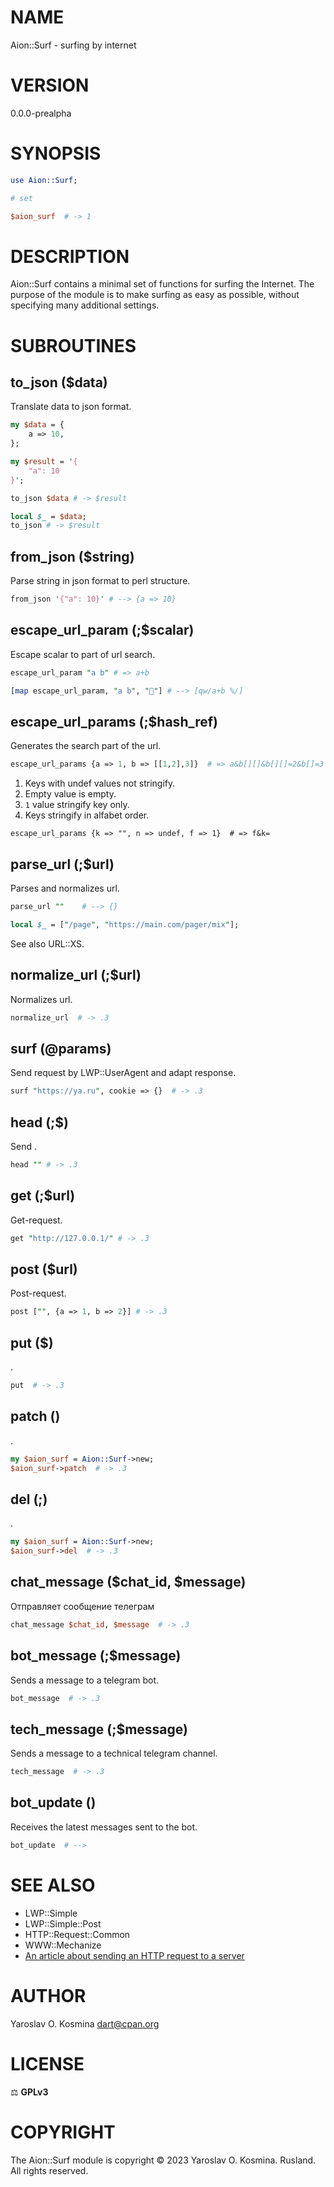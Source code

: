 # NAME

Aion::Surf - surfing by internet

# VERSION

0.0.0-prealpha

# SYNOPSIS

```perl
use Aion::Surf;

# set 

$aion_surf  # -> 1
```

# DESCRIPTION

Aion::Surf contains a minimal set of functions for surfing the Internet. The purpose of the module is to make surfing as easy as possible, without specifying many additional settings.

# SUBROUTINES

## to_json ($data)

Translate data to json format.

```perl
my $data = {
    a => 10,
};

my $result = '{
    "a": 10
}';

to_json $data # -> $result

local $_ = $data;
to_json # -> $result
```

## from_json ($string)

Parse string in json format to perl structure.

```perl
from_json '{"a": 10}' # --> {a => 10}
```

## escape_url_param (;$scalar)

Escape scalar to part of url search.

```perl
escape_url_param "a b" # => a+b

[map escape_url_param, "a b", "🦁"] # --> [qw/a+b %/]
```

## escape_url_params (;$hash_ref)

Generates the search part of the url.

```perl
escape_url_params {a => 1, b => [[1,2],3]}  # => a&b[][]&b[][]=2&b[]=3
```

1. Keys with undef values not stringify.
1. Empty value is empty.
1. `1` value stringify key only.
1. Keys stringify in alfabet order.

```
escape_url_params {k => "", n => undef, f => 1}  # => f&k=
```

## parse_url (;$url)

Parses and normalizes url.

```perl
parse_url ""    # --> {}

local $_ = ["/page", "https://main.com/pager/mix"];
```

See also URL::XS.

## normalize_url (;$url)

Normalizes url.

```perl
normalize_url  # -> .3
```

## surf (@params)

Send request by LWP::UserAgent and adapt response.

```perl
surf "https://ya.ru", cookie => {}  # -> .3
```

## head (;$)

Send .

```perl
head "" # -> .3
```

## get (;$url)

Get-request.

```perl
get "http://127.0.0.1/" # -> .3
```

## post ($url)

Post-request.

```perl
post ["", {a => 1, b => 2}] # -> .3
```

## put ($)

.

```perl
put  # -> .3
```

## patch ()

.

```perl
my $aion_surf = Aion::Surf->new;
$aion_surf->patch  # -> .3
```

## del (;)

.

```perl
my $aion_surf = Aion::Surf->new;
$aion_surf->del  # -> .3
```

## chat_message ($chat_id, $message)

Отправляет сообщение телеграм

```perl
chat_message $chat_id, $message  # -> .3
```

## bot_message (;$message)

Sends a message to a telegram bot.

```perl
bot_message  # -> .3
```

## tech_message (;$message)

Sends a message to a technical telegram channel.

```perl
tech_message  # -> .3
```

## bot_update ()

Receives the latest messages sent to the bot.

```perl
bot_update  # --> 
```

# SEE ALSO

* LWP::Simple
* LWP::Simple::Post
* HTTP::Request::Common
* WWW::Mechanize
* [An article about sending an HTTP request to a server](https://habr.com/ru/articles/63432/)

# AUTHOR

Yaroslav O. Kosmina [dart@cpan.org](dart@cpan.org)

# LICENSE

⚖ **GPLv3**

# COPYRIGHT

The Aion::Surf module is copyright © 2023 Yaroslav O. Kosmina. Rusland. All rights reserved.
